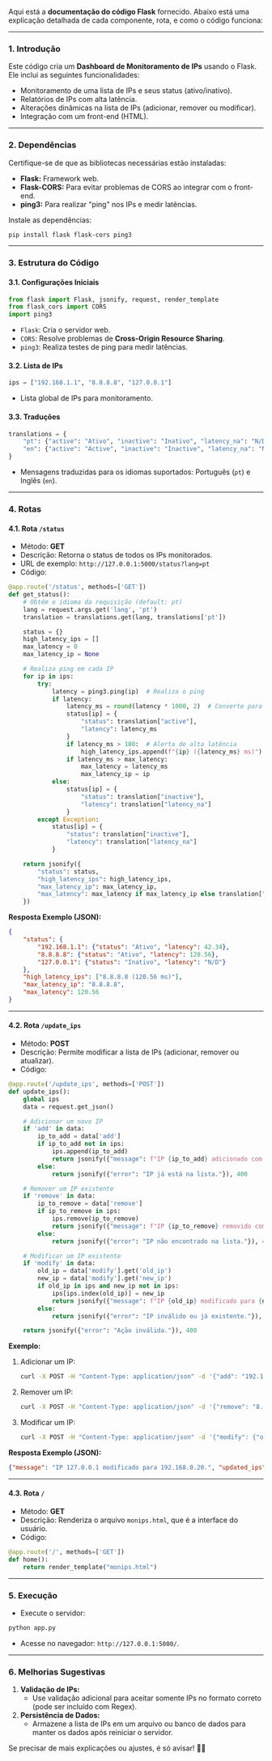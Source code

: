 Aqui está a **documentação do código Flask** fornecido. Abaixo está uma explicação detalhada de cada componente, rota, e como o código funciona:

---

### **1. Introdução**
Este código cria um **Dashboard de Monitoramento de IPs** usando o Flask. Ele inclui as seguintes funcionalidades:
- Monitoramento de uma lista de IPs e seus status (ativo/inativo).
- Relatórios de IPs com alta latência.
- Alterações dinâmicas na lista de IPs (adicionar, remover ou modificar).
- Integração com um front-end (HTML).

---

### **2. Dependências**
Certifique-se de que as bibliotecas necessárias estão instaladas:
- **Flask:** Framework web.
- **Flask-CORS:** Para evitar problemas de CORS ao integrar com o front-end.
- **ping3:** Para realizar "ping" nos IPs e medir latências.

Instale as dependências:
```bash
pip install flask flask-cors ping3
```

---

### **3. Estrutura do Código**

#### **3.1. Configurações Iniciais**
```python
from flask import Flask, jsonify, request, render_template
from flask_cors import CORS
import ping3
```
- `Flask`: Cria o servidor web.
- `CORS`: Resolve problemas de **Cross-Origin Resource Sharing**.
- `ping3`: Realiza testes de ping para medir latências.

#### **3.2. Lista de IPs**
```python
ips = ["192.168.1.1", "8.8.8.8", "127.0.0.1"]
```
- Lista global de IPs para monitoramento.

#### **3.3. Traduções**
```python
translations = {
    "pt": {"active": "Ativo", "inactive": "Inativo", "latency_na": "N/D"},
    "en": {"active": "Active", "inactive": "Inactive", "latency_na": "N/A"}
}
```
- Mensagens traduzidas para os idiomas suportados: Português (`pt`) e Inglês (`en`).

---

### **4. Rotas**

#### **4.1. Rota `/status`**
- Método: **GET**
- Descrição: Retorna o status de todos os IPs monitorados.
- URL de exemplo: `http://127.0.0.1:5000/status?lang=pt`
- Código:
```python
@app.route('/status', methods=['GET'])
def get_status():
    # Obtém o idioma da requisição (default: pt)
    lang = request.args.get('lang', 'pt')
    translation = translations.get(lang, translations['pt'])

    status = {}
    high_latency_ips = []
    max_latency = 0
    max_latency_ip = None

    # Realiza ping em cada IP
    for ip in ips:
        try:
            latency = ping3.ping(ip)  # Realiza o ping
            if latency:
                latency_ms = round(latency * 1000, 2)  # Converte para ms
                status[ip] = {
                    "status": translation["active"],
                    "latency": latency_ms
                }
                if latency_ms > 100:  # Alerta de alta latência
                    high_latency_ips.append(f"{ip} ({latency_ms} ms)")
                if latency_ms > max_latency:
                    max_latency = latency_ms
                    max_latency_ip = ip
            else:
                status[ip] = {
                    "status": translation["inactive"],
                    "latency": translation["latency_na"]
                }
        except Exception:
            status[ip] = {
                "status": translation["inactive"],
                "latency": translation["latency_na"]
            }

    return jsonify({
        "status": status,
        "high_latency_ips": high_latency_ips,
        "max_latency_ip": max_latency_ip,
        "max_latency": max_latency if max_latency_ip else translation["latency_na"]
    })
```

**Resposta Exemplo (JSON):**
```json
{
    "status": {
        "192.168.1.1": {"status": "Ativo", "latency": 42.34},
        "8.8.8.8": {"status": "Ativo", "latency": 120.56},
        "127.0.0.1": {"status": "Inativo", "latency": "N/D"}
    },
    "high_latency_ips": ["8.8.8.8 (120.56 ms)"],
    "max_latency_ip": "8.8.8.8",
    "max_latency": 120.56
}
```

---

#### **4.2. Rota `/update_ips`**
- Método: **POST**
- Descrição: Permite modificar a lista de IPs (adicionar, remover ou atualizar).
- Código:
```python
@app.route('/update_ips', methods=['POST'])
def update_ips():
    global ips
    data = request.get_json()

    # Adicionar um novo IP
    if 'add' in data:
        ip_to_add = data['add']
        if ip_to_add not in ips:
            ips.append(ip_to_add)
            return jsonify({"message": f"IP {ip_to_add} adicionado com sucesso.", "updated_ips": ips})
        else:
            return jsonify({"error": "IP já está na lista."}), 400

    # Remover um IP existente
    if 'remove' in data:
        ip_to_remove = data['remove']
        if ip_to_remove in ips:
            ips.remove(ip_to_remove)
            return jsonify({"message": f"IP {ip_to_remove} removido com sucesso.", "updated_ips": ips})
        else:
            return jsonify({"error": "IP não encontrado na lista."}), 404

    # Modificar um IP existente
    if 'modify' in data:
        old_ip = data['modify'].get('old_ip')
        new_ip = data['modify'].get('new_ip')
        if old_ip in ips and new_ip not in ips:
            ips[ips.index(old_ip)] = new_ip
            return jsonify({"message": f"IP {old_ip} modificado para {new_ip}.", "updated_ips": ips})
        else:
            return jsonify({"error": "IP inválido ou já existente."}), 400

    return jsonify({"error": "Ação inválida."}), 400
```

**Exemplo:**
1. Adicionar um IP:
   ```bash
   curl -X POST -H "Content-Type: application/json" -d '{"add": "192.168.0.10"}' http://127.0.0.1:5000/update_ips
   ```

2. Remover um IP:
   ```bash
   curl -X POST -H "Content-Type: application/json" -d '{"remove": "8.8.8.8"}' http://127.0.0.1:5000/update_ips
   ```

3. Modificar um IP:
   ```bash
   curl -X POST -H "Content-Type: application/json" -d '{"modify": {"old_ip": "127.0.0.1", "new_ip": "192.168.0.20"}}' http://127.0.0.1:5000/update_ips
   ```

**Resposta Exemplo (JSON):**
```json
{"message": "IP 127.0.0.1 modificado para 192.168.0.20.", "updated_ips": ["192.168.1.1", "8.8.8.8", "192.168.0.20"]}
```

---

#### **4.3. Rota `/`**
- Método: **GET**
- Descrição: Renderiza o arquivo `monips.html`, que é a interface do usuário.
- Código:
```python
@app.route('/', methods=['GET'])
def home():
    return render_template("monips.html")
```

---

### **5. Execução**
- Execute o servidor:
```bash
python app.py
```
- Acesse no navegador: `http://127.0.0.1:5000/`.

---

### **6. Melhorias Sugestivas**
1. **Validação de IPs:**
   - Use validação adicional para aceitar somente IPs no formato correto (pode ser incluído com Regex).
2. **Persistência de Dados:**
   - Armazene a lista de IPs em um arquivo ou banco de dados para manter os dados após reiniciar o servidor.

Se precisar de mais explicações ou ajustes, é só avisar! 🚀✨
